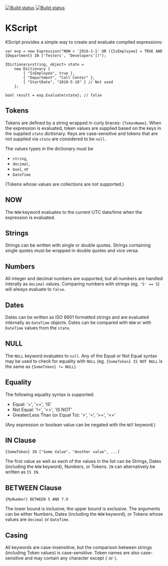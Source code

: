 [![Build status](https://img.shields.io/appveyor/ci/skonves/konves-kscript.svg?maxAge=2592000)](https://ci.appveyor.com/project/skonves/konves-kscript)
[![Build status](https://img.shields.io/nuget/v/Konves.Kscript.svg?maxAge=2592000)](https://www.nuget.org/packages/Konves.KScript/)

# KScript
KScript provides a simple way to create and evaluate compiled expressions:

``` CSharp
var exp = new Expression("NOW > '2016-1-1' OR ({IsEmployee} = TRUE AND {Department} IN ['Testers', 'Developers'])");

IDictionary<string, object> state = 
    new Dictionary {
        { "IsEmployee", true },
        { "Department", "Call Center" },
        { "StartDate", "2010-5-10" } // Not used
    };

bool result = exp.Evaluate(state}; // false
```

## Tokens
Tokens are defined by a string wrapped in curly braces: `{TokenName}`.  When the expression
is evaluated, token values are supplied based on the keys in the supplied `state` dictionary.
Keys are case-sensitive and tokens that are not supplied via `state` are considered to be `null`.

The values types in the dictionary must be
* `string`,
* `decimal`,
* `bool`, or
* `DateTime`

(Tokens whose values are collections are not supported.)

## NOW
The `NOW` keyword evaluates to the current UTC date/time when the expression is evaluated.

## Strings
Strings can be written with single or double quotes.  Strings containing single quotes must be
wrapped in double quotes and vice versa.

## Numbers
All integer and decimal numbers are supported, but all numbers are handled interally as `decimal` values.
Comparing numbers with strings (eg. `'5' == 5`) will always evaluate to `false`.

## Dates
Dates can be written as ISO 8601 formatted strings and are evaluated internally as `DateTime` objects.
Dates can be compared with `NOW` or with `DateTime` values from the `state`.

## NULL
The `NULL` keyword evaluates to `null`.  Any of the Equal or Not Equal syntax may be used to check for
equality with `NULL` (eg. `{SomeToken} IS NOT NULL` is the same as `{SomeToken} != NULL`).

## Equality
The following equality syntax is supported:

* Equal: '=', '==', 'IS'
* Not Equal: '!=', '<>', 'IS NOT'
* Greater/Less Than (or Equal To): '>', '<', '>=', '<='

(Any expression or boolean value can be negated with the `NOT` keyword.)

## IN Clause
```
{SomeToken} IN ["Some Value", "Another value", ...]
```

The first value as well as each of the values in the list can be
Strings, Dates (including the `NOW` keyword), Numbers, or Tokens.  `IN` can alternatively be
written as `IS IN`.

## BETWEEN Clause
```
{MyNumber} BETWEEN 5 AND 7.9
```

The lower bound is inclusive; the upper bound is exclusive.  The arguments can be either
Numbers, Dates (including the `NOW` keyword), or Tokens whose values are `decimal` or `DateTime`.

## Casing
All keywords are case-insensitive, but the comparison between strings (including Token values) is
case-sensitive.  Token names are also case-sensitive and may contain any character except `{` or `}`.
